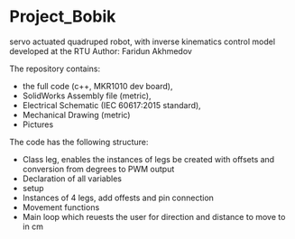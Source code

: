 # Project_Bobik
servo actuated quadruped robot, with inverse kinematics control model developed at the RTU
Author: Faridun Akhmedov

The repository contains: 
- the full code (c++, MKR1010 dev board), 
- SolidWorks Assembly file (metric),
- Electrical Schematic (IEC 60617:2015 standard),
- Mechanical Drawing (metric)
- Pictures 

The code has the following structure:
- Class leg, enables the instances of legs be created with offsets and conversion from degrees to PWM output
- Declaration of all variables
- setup
- Instances of 4 legs, add offests and pin connection
- Movement functions
- Main loop which reuests the user for direction and distance to move to in cm

